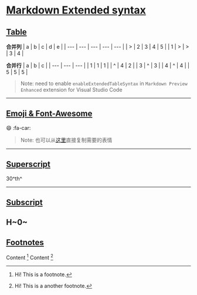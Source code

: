 # [Markdown Extended syntax](https://shd101wyy.github.io/markdown-preview-enhanced/#/markdown-basics?id=extended-syntax)

## [Table](https://shd101wyy.github.io/markdown-preview-enhanced/#/markdown-basics?id=table)

**合并列**
| a | b | c | d | e |
| --- | --- | --- | --- | --- |
| > | 2 | 3 | 4 | 5 |
| 1 | > | > | 3 | 4 |


**合并行**
| a | b | c |
| --- | --- | --- |
| 1 | 1 | 1 |
| ^ | 4 | 2 |
| 3 | ^ | 3 |
| 4 | ^ | 4 |
| 5 | 5 | 5 |

> Note: need to enable `enableExtendedTableSyntax` in `Markdown Preview Enhanced` extension for Visual Studio Code

---
## [Emoji & Font-Awesome](https://shd101wyy.github.io/markdown-preview-enhanced/#/markdown-basics?id=emoji-amp-font-awesome)
:smile:
:fa-car:

> Note: 也可以从[这里](http://www.fhdq.net/emoji/emojifuhao.html)直接复制需要的表情

---
## [Superscript](https://shd101wyy.github.io/markdown-preview-enhanced/#/markdown-basics?id=superscript)

30^th^

---
## [Subscript](https://shd101wyy.github.io/markdown-preview-enhanced/#/markdown-basics?id=subscript)

H~0~
---
## [Footnotes](https://shd101wyy.github.io/markdown-preview-enhanced/#/markdown-basics?id=footnotes)

Content [^1]
Content [^2]
[^1]: Hi! This is a footnote.
[^2]: Hi! This is a another footnote.
